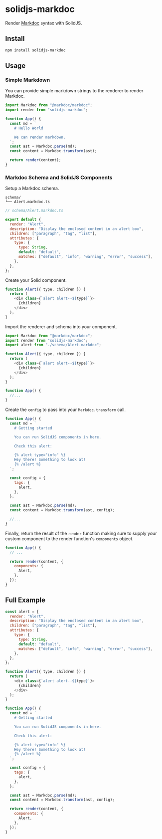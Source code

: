 # solidjs-markdoc

Render [Markdoc](https://markdoc.io/) syntax with SolidJS.

## Install

```bash
npm install solidjs-markdoc
```

## Usage

### Simple Markdown

You can provide simple markdown strings to the renderer to render Markdoc.

```js
import Markdoc from "@markdoc/markdoc";
import render from "solidjs-markdoc";

function App() {
  const md = `
    # Hello World

    We can render markdown.
  `;
  const ast = Markdoc.parse(md);
  const content = Markdoc.transform(ast);

  return render(content);
}
```

### Markdoc Schema and SolidJS Components

Setup a Markdoc schema.

```
schema/
└── Alert.markdoc.ts
```

```js
// schema/Alert.markdoc.ts

export default {
  render: "Alert",
  description: "Display the enclosed content in an alert box",
  children: ["paragraph", "tag", "list"],
  attributes: {
    type: {
      type: String,
      default: "default",
      matches: ["default", "info", "warning", "error", "success"],
    },
  },
};
```

Create your Solid component.

```js
function Alert({ type, children }) {
  return (
    <div class={`alert alert--${type}`}>
      {children}
    </div>
  );
}
```

Import the renderer and schema into your component.

```js
import Markdoc from "@markdoc/markdoc";
import render from "solidjs-markdoc";
import alert from "./schema/Alert.markdoc";

function Alert({ type, children }) {
  return (
    <div class={`alert alert--${type}`}>
      {children}
    </div>
  );
}

function App() {
  //...
}
```

Create the `config` to pass into your `Markdoc.transform` call.

```js
function App() {
  const md = `
    # Getting started

    You can run SolidJS components in here.

    Check this alert:

    {% alert type="info" %}
    Hey there! Something to look at!
    {% /alert %}
  `;

  const config = {
    tags: {
      alert,
    },
  };

  const ast = Markdoc.parse(md);
  const content = Markdoc.transform(ast, config);

  //...
}
```

Finally, return the result of the `render` function making sure to supply your custom component to the render function's `components` object.


```js
function App() {
  // ...

  return render(content, {
    components: {
      Alert,
    },
  });
}
```

## Full Example

```js
const alert = {
  render: "Alert",
  description: "Display the enclosed content in an alert box",
  children: ["paragraph", "tag", "list"],
  attributes: {
    type: {
      type: String,
      default: "default",
      matches: ["default", "info", "warning", "error", "success"],
    },
  },
};

function Alert({ type, children }) {
  return (
    <div class={`alert alert--${type}`}>
      {children}
    </div>
  );
}

function App() {
  const md = `
    # Getting started

    You can run SolidJS components in here.

    Check this alert:

    {% alert type="info" %}
    Hey there! Something to look at!
    {% /alert %}
  `;

  const config = {
    tags: {
      alert,
    },
  };

  const ast = Markdoc.parse(md);
  const content = Markdoc.transform(ast, config);

  return render(content, {
    components: {
      Alert,
    },
  });
}
```
